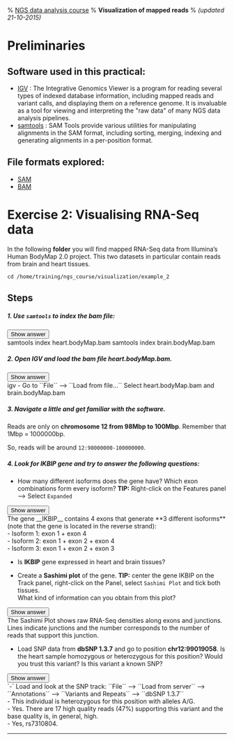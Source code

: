 % [NGS data analysis course](http://ngscourse.github.io/)
% __Visualization of mapped reads__
% _(updated 21-10-2015)_

<!-- COMMON LINKS HERE -->

[IGV]: http://www.broadinstitute.org/igv/home "IGV"
[Samtools]: http://samtools.sourceforge.net/ "samtools"


Preliminaries
================================================================================


Software used in this practical:
--------------------------------

- [IGV] : The Integrative Genomics Viewer is a program for reading several types of indexed database information, including mapped reads and variant calls, and displaying them on a reference genome. It is invaluable as a tool for viewing and interpreting the "raw data" of many NGS data analysis pipelines.
- [samtools] : SAM Tools provide various utilities for manipulating alignments in the SAM format, including sorting, merging, indexing and generating alignments in a per-position format.


File formats explored:
----------------------

- [SAM](http://samtools.sourceforge.net/SAMv1.pdf)
- [BAM](http://www.broadinstitute.org/igv/bam)


Exercise 2: Visualising RNA-Seq data
================================================================================

In the following **folder** you will find mapped RNA-Seq data from Illumina’s Human BodyMap 2.0 project. This two datasets in particular contain reads from brain and heart tissues.

<!--    cd /home/participant/Desktop/Course_Materials/visualization/example_2 -->

    cd /home/training/ngs_course/visualization/example_2

Steps
--------------------------------------------------------------------------------

##### 1. Use ``samtools`` to index the bam file:  

<input class="spoilerbutton" type="button" value="Show answer" onclick="this.value=this.value=='Show answer'?'Hide answer':'Show answer';">
<div class="spoiler"><div>
    samtools index heart.bodyMap.bam
    samtools index brain.bodyMap.bam
</div></div>

##### 2. Open IGV and load the bam file heart.bodyMap.bam.  

<input class="spoilerbutton" type="button" value="Show answer" onclick="this.value=this.value=='Show answer'?'Hide answer':'Show answer';">
<div class="spoiler"><div>
    igv
- Go to ``File`` --> ``Load from file...``
Select heart.bodyMap.bam and brain.bodyMap.bam
</div></div>

##### 3. Navigate a little and get familiar with the software.  
Reads are only on **chromosome 12 from 98Mbp to 100Mbp**.
Remember that 1Mbp = 1000000bp.

So, reads will be around ``12:98000000-100000000``.


##### 4. Look for ***IKBIP*** gene and try to answer the following questions:

 - How many different isoforms does the gene have? Which exon combinations form every isoform?
 **TIP:** Right-click on the Features panel --> Select ``Expanded``
<input class="spoilerbutton" type="button" value="Show answer" onclick="this.value=this.value=='Show answer'?'Hide answer':'Show answer';">
<div class="spoiler"><div>
The gene __IKBIP__ contains 4 exons that generate **3 different isoforms** (note that the gene is located in the reverse strand):<br>- Isoform 1: exon 1 + exon 4<br>- Isoform 2: exon 1 + exon 2 + exon 4<br>- Isoform 3: exon 1 + exon 2 + exon 3
</div></div>

 - Is __IKBIP__ gene expressed in heart and brain tissues? 

 - Create a **Sashimi plot** of the gene.
 **TIP:** center the gene IKBIP on the Track panel, right-click on the Panel, select ``Sashimi Plot`` and tick both tissues.  
 What kind of information can you obtain from this plot?
 <input class="spoilerbutton" type="button" value="Show answer" onclick="this.value=this.value=='Show answer'?'Hide answer':'Show answer';">
<div class="spoiler"><div>
The Sashimi Plot shows raw RNA-Seq densities along exons and junctions. Lines indicate junctions and the number corresponds to the number of reads that support this junction.
</div></div>

 - Load SNP data from **dbSNP 1.3.7** and go to position **chr12:99019058**.
 Is the heart sample homozygous or heterozygous for this position?
 Would you trust this variant?
 Is this variant a known SNP?
<input class="spoilerbutton" type="button" value="Show answer" onclick="this.value=this.value=='Show answer'?'Hide answer':'Show answer';">
<div class="spoiler"><div>
`-` Load and look at the SNP track:
  ``File`` –> ``Load from server`` –> ``Annotations`` –> ``Variants and Repeats`` –> ``dbSNP 1.3.7``<br>- This individual is heterozygous for this position with alleles A/G.<br> - Yes. There are 17 high quality reads (47%) supporting this variant and the base quality is, in general, high.<br> - Yes, rs7310804.
</div></div>

-----
